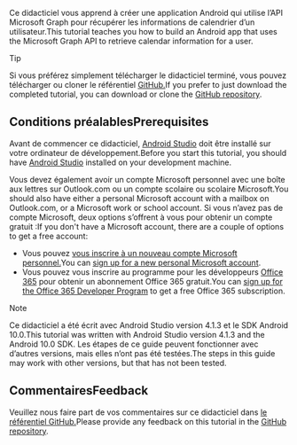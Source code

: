 <!-- markdownlint-disable MD002 MD041 -->

<span data-ttu-id="93ed4-101">Ce didacticiel vous apprend à créer une application Android qui utilise l’API Microsoft Graph pour récupérer les informations de calendrier d’un utilisateur.</span><span class="sxs-lookup"><span data-stu-id="93ed4-101">This tutorial teaches you how to build an Android app that uses the Microsoft Graph API to retrieve calendar information for a user.</span></span>

> [!TIP]
> <span data-ttu-id="93ed4-102">Si vous préférez simplement télécharger le didacticiel terminé, vous pouvez télécharger ou cloner le référentiel [GitHub.](https://github.com/microsoftgraph/msgraph-training-android)</span><span class="sxs-lookup"><span data-stu-id="93ed4-102">If you prefer to just download the completed tutorial, you can download or clone the [GitHub repository](https://github.com/microsoftgraph/msgraph-training-android).</span></span>

## <a name="prerequisites"></a><span data-ttu-id="93ed4-103">Conditions préalables</span><span class="sxs-lookup"><span data-stu-id="93ed4-103">Prerequisites</span></span>

<span data-ttu-id="93ed4-104">Avant de commencer ce didacticiel, [Android Studio](https://developer.android.com/studio/) doit être installé sur votre ordinateur de développement.</span><span class="sxs-lookup"><span data-stu-id="93ed4-104">Before you start this tutorial, you should have [Android Studio](https://developer.android.com/studio/) installed on your development machine.</span></span>

<span data-ttu-id="93ed4-105">Vous devez également avoir un compte Microsoft personnel avec une boîte aux lettres sur Outlook.com ou un compte scolaire ou scolaire Microsoft.</span><span class="sxs-lookup"><span data-stu-id="93ed4-105">You should also have either a personal Microsoft account with a mailbox on Outlook.com, or a Microsoft work or school account.</span></span> <span data-ttu-id="93ed4-106">Si vous n’avez pas de compte Microsoft, deux options s’offrent à vous pour obtenir un compte gratuit :</span><span class="sxs-lookup"><span data-stu-id="93ed4-106">If you don't have a Microsoft account, there are a couple of options to get a free account:</span></span>

- <span data-ttu-id="93ed4-107">Vous pouvez [vous inscrire à un nouveau compte Microsoft personnel.](https://signup.live.com/signup?wa=wsignin1.0&rpsnv=12&ct=1454618383&rver=6.4.6456.0&wp=MBI_SSL_SHARED&wreply=https://mail.live.com/default.aspx&id=64855&cbcxt=mai&bk=1454618383&uiflavor=web&uaid=b213a65b4fdc484382b6622b3ecaa547&mkt=E-US&lc=1033&lic=1)</span><span class="sxs-lookup"><span data-stu-id="93ed4-107">You can [sign up for a new personal Microsoft account](https://signup.live.com/signup?wa=wsignin1.0&rpsnv=12&ct=1454618383&rver=6.4.6456.0&wp=MBI_SSL_SHARED&wreply=https://mail.live.com/default.aspx&id=64855&cbcxt=mai&bk=1454618383&uiflavor=web&uaid=b213a65b4fdc484382b6622b3ecaa547&mkt=E-US&lc=1033&lic=1).</span></span>
- <span data-ttu-id="93ed4-108">Vous pouvez vous inscrire au programme pour les développeurs [Office 365](https://developer.microsoft.com/office/dev-program) pour obtenir un abonnement Office 365 gratuit.</span><span class="sxs-lookup"><span data-stu-id="93ed4-108">You can [sign up for the Office 365 Developer Program](https://developer.microsoft.com/office/dev-program) to get a free Office 365 subscription.</span></span>

> [!NOTE]
> <span data-ttu-id="93ed4-109">Ce didacticiel a été écrit avec Android Studio version 4.1.3 et le SDK Android 10.0.</span><span class="sxs-lookup"><span data-stu-id="93ed4-109">This tutorial was written with Android Studio version 4.1.3 and the Android 10.0 SDK.</span></span> <span data-ttu-id="93ed4-110">Les étapes de ce guide peuvent fonctionner avec d’autres versions, mais elles n’ont pas été testées.</span><span class="sxs-lookup"><span data-stu-id="93ed4-110">The steps in this guide may work with other versions, but that has not been tested.</span></span>

## <a name="feedback"></a><span data-ttu-id="93ed4-111">Commentaires</span><span class="sxs-lookup"><span data-stu-id="93ed4-111">Feedback</span></span>

<span data-ttu-id="93ed4-112">Veuillez nous faire part de vos commentaires sur ce didacticiel dans [le référentiel GitHub.](https://github.com/microsoftgraph/msgraph-training-android)</span><span class="sxs-lookup"><span data-stu-id="93ed4-112">Please provide any feedback on this tutorial in the [GitHub repository](https://github.com/microsoftgraph/msgraph-training-android).</span></span>
